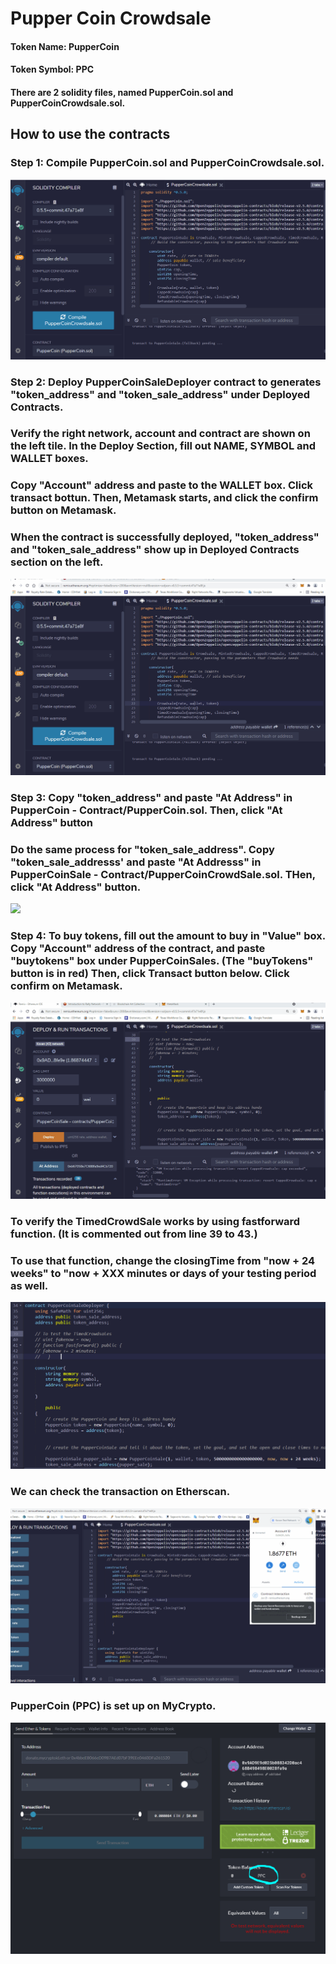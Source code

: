 # Pupper Coin Crowdsale
#### Token Name: PupperCoin
#### Token Symbol: PPC
#### There are 2 solidity files, named PupperCoin.sol and PupperCoinCrowdsale.sol.
## How to use the contracts
### Step 1: Compile PupperCoin.sol and PupperCoinCrowdsale.sol.
![](images/Step1.gif)
### Step 2: Deploy PupperCoinSaleDeployer contract to generates "token_address" and "token_sale_address" under Deployed Contracts.
### Verify the right network, account and contract are shown on the left tile. In the Deploy Section, fill out NAME, SYMBOL and WALLET boxes. 
### Copy "Account" address and paste to the WALLET box. Click transact bottun. Then, Metamask starts, and click the confirm button on Metamask.
### When the contract is successfully deployed, "token_address" and "token_sale_address" show up in Deployed Contracts section on the left.
![](images/Step2.gif)
### Step 3: Copy "token_address" and paste "At Address" in PupperCoin - Contract/PupperCoin.sol. Then, click "At Address" button
### Do the same process for "token_sale_address". Copy "token_sale_addresss' and paste "At Addresss" in PupperCoinSale - Contract/PupperCoinCrowdSale.sol. THen, click "At Address" button.
![](images/Step3.gif)
### Step 4: To buy tokens, fill out the amount to buy in "Value" box. Copy "Account" address of the contract, and paste "buytokens" box under PupperCoinSales. (The "buyTokens" button is in red) Then, click Transact button below. Click confirm on Metamask.
![](images/Step4.gif) 

### To verify the TimedCrowdSale works by using fastforward function. (It is commented out from line 39 to 43.) 
### To use that function, change the closingTime from "now + 24 weeks" to "now + XXX minutes or days of your testing period as well. 
![](images/fastforward.PNG)
### We can check the transaction on Etherscan. 
![](images/Etherscan.gif)
### PupperCoin (PPC) is set up on MyCrypto.
![](images/MyCrypto.PNG)
